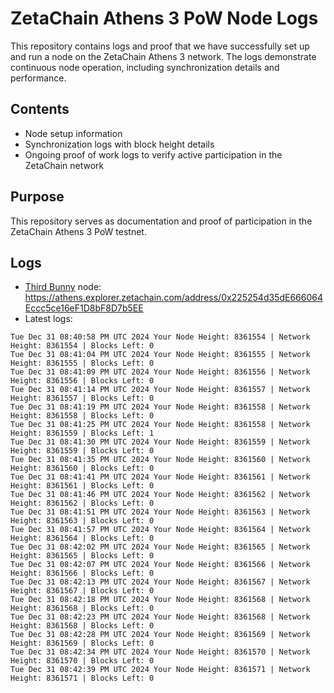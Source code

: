 # ZetaChain Athens 3 PoW Node Logs
This repository contains logs and proof that we have successfully set up and run a node on the ZetaChain Athens 3 network. The logs demonstrate continuous node operation, including synchronization details and performance.

## Contents
- Node setup information
- Synchronization logs with block height details
- Ongoing proof of work logs to verify active participation in the ZetaChain network

## Purpose
This repository serves as documentation and proof of participation in the ZetaChain Athens 3 PoW testnet.

## Logs

- [Third Bunny](https://thirdbunny.xyz/) node: https://athens.explorer.zetachain.com/address/0x225254d35dE666064Eccc5ce16eF1D8bF8D7b5EE
- Latest logs:
```
Tue Dec 31 08:40:58 PM UTC 2024 Your Node Height: 8361554 | Network Height: 8361554 | Blocks Left: 0
Tue Dec 31 08:41:04 PM UTC 2024 Your Node Height: 8361555 | Network Height: 8361555 | Blocks Left: 0
Tue Dec 31 08:41:09 PM UTC 2024 Your Node Height: 8361556 | Network Height: 8361556 | Blocks Left: 0
Tue Dec 31 08:41:14 PM UTC 2024 Your Node Height: 8361557 | Network Height: 8361557 | Blocks Left: 0
Tue Dec 31 08:41:19 PM UTC 2024 Your Node Height: 8361558 | Network Height: 8361558 | Blocks Left: 0
Tue Dec 31 08:41:25 PM UTC 2024 Your Node Height: 8361558 | Network Height: 8361559 | Blocks Left: 1
Tue Dec 31 08:41:30 PM UTC 2024 Your Node Height: 8361559 | Network Height: 8361559 | Blocks Left: 0
Tue Dec 31 08:41:35 PM UTC 2024 Your Node Height: 8361560 | Network Height: 8361560 | Blocks Left: 0
Tue Dec 31 08:41:41 PM UTC 2024 Your Node Height: 8361561 | Network Height: 8361561 | Blocks Left: 0
Tue Dec 31 08:41:46 PM UTC 2024 Your Node Height: 8361562 | Network Height: 8361562 | Blocks Left: 0
Tue Dec 31 08:41:51 PM UTC 2024 Your Node Height: 8361563 | Network Height: 8361563 | Blocks Left: 0
Tue Dec 31 08:41:57 PM UTC 2024 Your Node Height: 8361564 | Network Height: 8361564 | Blocks Left: 0
Tue Dec 31 08:42:02 PM UTC 2024 Your Node Height: 8361565 | Network Height: 8361565 | Blocks Left: 0
Tue Dec 31 08:42:07 PM UTC 2024 Your Node Height: 8361566 | Network Height: 8361566 | Blocks Left: 0
Tue Dec 31 08:42:13 PM UTC 2024 Your Node Height: 8361567 | Network Height: 8361567 | Blocks Left: 0
Tue Dec 31 08:42:18 PM UTC 2024 Your Node Height: 8361568 | Network Height: 8361568 | Blocks Left: 0
Tue Dec 31 08:42:23 PM UTC 2024 Your Node Height: 8361568 | Network Height: 8361568 | Blocks Left: 0
Tue Dec 31 08:42:28 PM UTC 2024 Your Node Height: 8361569 | Network Height: 8361569 | Blocks Left: 0
Tue Dec 31 08:42:34 PM UTC 2024 Your Node Height: 8361570 | Network Height: 8361570 | Blocks Left: 0
Tue Dec 31 08:42:39 PM UTC 2024 Your Node Height: 8361571 | Network Height: 8361571 | Blocks Left: 0
```
